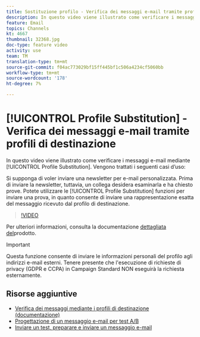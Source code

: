 ```yaml
---
title: Sostituzione profilo - Verifica dei messaggi e-mail tramite profili di destinazione
description: In questo video viene illustrato come verificare i messaggi e-mail mediante la funzione di sostituzione del profilo.
feature: Email
topics: Channels
kt: 4667
thumbnail: 32368.jpg
doc-type: feature video
activity: use
team: TM
translation-type: tm+mt
source-git-commit: f04ac773029bf15ff445bf1c506a4234cf5060bb
workflow-type: tm+mt
source-wordcount: '178'
ht-degree: 7%

---
```



# [!UICONTROL Profile Substitution] - Verifica dei messaggi e-mail tramite profili di destinazione

In questo video viene illustrato come verificare i messaggi e-mail mediante [!UICONTROL Profile Substitution]. Vengono trattati i seguenti casi d’uso:

Si supponga di voler inviare una newsletter per e-mail personalizzata. Prima di inviare la newsletter, tuttavia, un collega desidera esaminarla e ha chiesto prove. Potete utilizzare le [!UICONTROL Profile Substitution] funzioni per inviare una prova, in quanto consente di inviare una rappresentazione esatta del messaggio ricevuto dal profilo di destinazione.

>[!VIDEO](https://video.tv.adobe.com/v/32368?quality=12)

Per ulteriori informazioni, consulta la documentazione [dettagliata del](https://docs.adobe.com/content/help/en/campaign-standard/using/testing-and-sending/preparing-and-testing-messages/testing-messages-using-target.html)prodotto.

>[!IMPORTANT]
>
>Questa funzione consente di inviare le informazioni personali del profilo agli indirizzi e-mail esterni. Tenere presente che l&#39;esecuzione di richieste di privacy (GDPR e CCPA) in Campaign Standard NON eseguirà la richiesta esternamente.

## Risorse aggiuntive

* [Verifica dei messaggi mediante i profili di destinazione (documentazione)](https://docs.adobe.com/content/help/en/campaign-standard/using/testing-and-sending/preparing-and-testing-messages/testing-messages-using-target.html)
* [Progettazione di un messaggio e-mail per test A/B](/help/communication-channels/email/a-b-testing.md)
* [Inviare un test, preparare e inviare un messaggio e-mail](/help/communication-channels/email/sending-test-preparing-sending-email.md)
